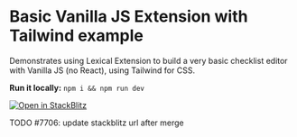 # Basic Vanilla JS Extension with Tailwind example

Demonstrates using Lexical Extension to build a very basic checklist editor with Vanilla JS (no React), using Tailwind for CSS.

**Run it locally:** `npm i && npm run dev`

[![Open in StackBlitz](https://developer.stackblitz.com/img/open_in_stackblitz.svg)](https://stackblitz.com/~/github.com/facebook/lexical/pull/7706?file=examples/extension-vanilla-tailwind/src/main.ts&configPath=examples/extension-vanilla-tailwind)

TODO #7706: update stackblitz url after merge

